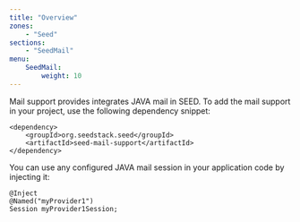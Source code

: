```yaml
---
title: "Overview"
zones:
    - "Seed"
sections:
    - "SeedMail"
menu:
    SeedMail:
        weight: 10
---
```


Mail support provides integrates JAVA mail in SEED. To add the mail support in your project, use
the following dependency snippet:

    <dependency>
        <groupId>org.seedstack.seed</groupId>
        <artifactId>seed-mail-support</artifactId>
    </dependency>

You can use any configured JAVA mail session in your application code by injecting it:
 
    @Inject
    @Named("myProvider1")
    Session myProvider1Session;
    
